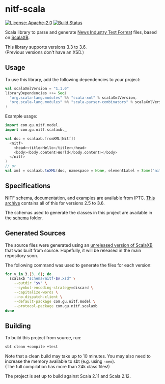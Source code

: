 # nitf-scala
[![License: Apache-2.0](https://img.shields.io/github/license/guardian/nitf-scala.svg)](https://github.com/guardian/nitf-scala/blob/master/LICENSE)
[![Build Status](https://travis-ci.org/guardian/nitf-scala.svg?branch=master)](https://travis-ci.org/guardian/nitf-scala)
<!--
![Maven Metadata](https://img.shields.io/maven-metadata/v/http/central.maven.org/maven2/com/gu/nitf-scala/maven-metadata.xml.svg)
-->

Scala library to parse and generate [News Industry Text Format](https://iptc.org/standards/nitf/) files,
based on [ScalaXB](http://scalaxb.org).

This library supports versions 3.3 to 3.6.  
(Previous versions don't have an XSD.)

## Usage

To use this library, add the following dependencies to your project:
```scala
val scalaXmlVersion = "1.1.0"
libraryDependencies ++= Seq(
  "org.scala-lang.modules" %% "scala-xml" % scalaXmlVersion,
  "org.scala-lang.modules" %% "scala-parser-combinators" % scalaXmlVersion
)
```

Example usage:
```scala
import com.gu.nitf.model._
import com.gu.nitf.scalaxb._

val doc = scalaxb.fromXML[Nitf](
  <nitf>
    <head><title>Hello</title></head>
    <body><body.content>World</body.content></body>
  </nitf>
)
// or
val xml = scalaxb.toXML(doc, namespace = None, elementLabel = Some("nitf"), scope = defaultScope)
```

## Specifications

NITF schema, documentation, and examples are available from IPTC.
[This archive](http://www.iptc.org/std/NITF/NITF.zip) contains all of this for versions 2.5 to 3.6.

The schemas used to generate the classes in this project are available in the [schema](schema) folder.

## Generated Sources

The source files were generated using an
[unreleased version of ScalaXB](https://github.com/eed3si9n/scalaxb/archive/5d0eea5a6c4d713976c9b86cc2cb691d0f83e137.zip)
that was built from source. Hopefully, it will be released in the main repository soon.

The following command was used to generate the files for each version:
```bash
for v in 3.{3..6}; do
  scalaxb "schema/nitf-$v.xsd" \
    --outdir "$v" \
    --symbol-encoding-strategy=discard \
    --capitalize-words \
    --no-dispatch-client \
    --default-package com.gu.nitf.model \
    --protocol-package com.gu.nitf.scalaxb
done
```

## Building

To build this project from source, run:
```bash
sbt clean +compile +test
```
Note that a clean build may take up to 10 minutes.
You may also need to increase the memory available to sbt (e.g. using `-mem`).  
(The full compilation has more than 24k class files!)

The project is set up to build against Scala 2.11 and Scala 2.12.
